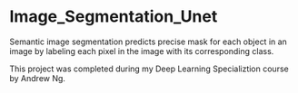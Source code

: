 # Image_Segmentation_Unet


Semantic image segmentation predicts precise mask for each object in an image by labeling each pixel in the image with its corresponding class. 

This project was completed during my Deep Learning Specializtion course by Andrew Ng.

